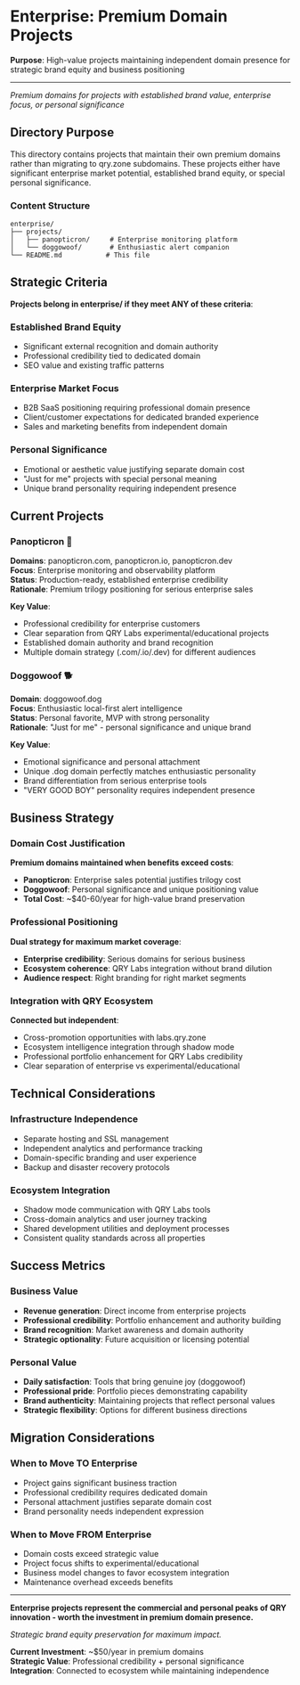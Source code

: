 # Enterprise: Premium Domain Projects

**Purpose**: High-value projects maintaining independent domain presence for strategic brand equity and business positioning

---

*Premium domains for projects with established brand value, enterprise focus, or personal significance*

## Directory Purpose

This directory contains projects that maintain their own premium domains rather than migrating to qry.zone subdomains. These projects either have significant enterprise market potential, established brand equity, or special personal significance.

### Content Structure

```
enterprise/
├── projects/
│   ├── panopticron/     # Enterprise monitoring platform
│   └── doggowoof/       # Enthusiastic alert companion
└── README.md           # This file
```

## Strategic Criteria

**Projects belong in enterprise/ if they meet ANY of these criteria**:

### **Established Brand Equity**
- Significant external recognition and domain authority
- Professional credibility tied to dedicated domain
- SEO value and existing traffic patterns

### **Enterprise Market Focus**
- B2B SaaS positioning requiring professional domain presence
- Client/customer expectations for dedicated branded experience
- Sales and marketing benefits from independent domain

### **Personal Significance**
- Emotional or aesthetic value justifying separate domain cost
- "Just for me" projects with special personal meaning
- Unique brand personality requiring independent presence

## Current Projects

### **Panopticron** 🏢
**Domains**: panopticron.com, panopticron.io, panopticron.dev  
**Focus**: Enterprise monitoring and observability platform  
**Status**: Production-ready, established enterprise credibility  
**Rationale**: Premium trilogy positioning for serious enterprise sales

**Key Value**:
- Professional credibility for enterprise customers
- Clear separation from QRY Labs experimental/educational projects
- Established domain authority and brand recognition
- Multiple domain strategy (.com/.io/.dev) for different audiences

### **Doggowoof** 🐕
**Domain**: doggowoof.dog  
**Focus**: Enthusiastic local-first alert intelligence  
**Status**: Personal favorite, MVP with strong personality  
**Rationale**: "Just for me" - personal significance and unique brand

**Key Value**:
- Emotional significance and personal attachment
- Unique .dog domain perfectly matches enthusiastic personality
- Brand differentiation from serious enterprise tools
- "VERY GOOD BOY" personality requires independent presence

## Business Strategy

### **Domain Cost Justification**
**Premium domains maintained when benefits exceed costs**:
- **Panopticron**: Enterprise sales potential justifies trilogy cost
- **Doggowoof**: Personal significance and unique positioning value
- **Total Cost**: ~$40-60/year for high-value brand preservation

### **Professional Positioning**
**Dual strategy for maximum market coverage**:
- **Enterprise credibility**: Serious domains for serious business
- **Ecosystem coherence**: QRY Labs integration without brand dilution
- **Audience respect**: Right branding for right market segments

### **Integration with QRY Ecosystem**
**Connected but independent**:
- Cross-promotion opportunities with labs.qry.zone
- Ecosystem intelligence integration through shadow mode
- Professional portfolio enhancement for QRY Labs credibility
- Clear separation of enterprise vs experimental/educational

## Technical Considerations

### **Infrastructure Independence**
- Separate hosting and SSL management
- Independent analytics and performance tracking
- Domain-specific branding and user experience
- Backup and disaster recovery protocols

### **Ecosystem Integration**
- Shadow mode communication with QRY Labs tools
- Cross-domain analytics and user journey tracking
- Shared development utilities and deployment processes
- Consistent quality standards across all properties

## Success Metrics

### **Business Value**
- **Revenue generation**: Direct income from enterprise projects
- **Professional credibility**: Portfolio enhancement and authority building
- **Brand recognition**: Market awareness and domain authority
- **Strategic optionality**: Future acquisition or licensing potential

### **Personal Value**
- **Daily satisfaction**: Tools that bring genuine joy (doggowoof)
- **Professional pride**: Portfolio pieces demonstrating capability
- **Brand authenticity**: Maintaining projects that reflect personal values
- **Strategic flexibility**: Options for different business directions

## Migration Considerations

### **When to Move TO Enterprise**
- Project gains significant business traction
- Professional credibility requires dedicated domain
- Personal attachment justifies separate domain cost
- Brand personality needs independent expression

### **When to Move FROM Enterprise**
- Domain costs exceed strategic value
- Project focus shifts to experimental/educational
- Business model changes to favor ecosystem integration
- Maintenance overhead exceeds benefits

---

**Enterprise projects represent the commercial and personal peaks of QRY innovation - worth the investment in premium domain presence.**

*Strategic brand equity preservation for maximum impact.*

**Current Investment**: ~$50/year in premium domains  
**Strategic Value**: Professional credibility + personal significance  
**Integration**: Connected to ecosystem while maintaining independence